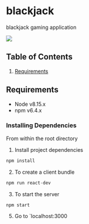 # blackjack
blackjack gaming application

![](blackjack.gif)

## Table of Contents
1. [Requirements](#requirements)

## Requirements
- Node v8.15.x
- npm v6.4.x

### Installing Dependencies
From within the root directory


1. Install project dependencies
```javascript
npm install
```

2. To create a client bundle
```javascript
npm run react-dev
```

3. To start the server
```javascript
npm start
```

5. Go to `localhost:3000



